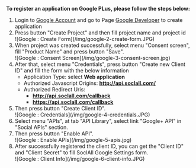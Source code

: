 __To register an application on Google PLus, please follow the steps below:__

1. Login to [Google Account](https://accounts.google.com/) and go to Page [Google Developer](https://console.developers.google.com/) to create application
2. Press button "Create Project" and then fill project name and project id
    <div class="soclall-br"></div>
    ![Google : Create Form](/img/google-2-create-form.JPG)
    <div class="soclall-br"></div>
3. When project was created successfully, select menu "Consent screen", fill "Product Name" and press button "Save".
    <div class="soclall-br"></div>
    ![Google : Consent Screen](/img/google-3-consent-screen.jpg)
    <div class="soclall-br"></div>
4. After that, select menu "Credentials", press button "Create new Client ID" and fill the form with the below information
    * Application Type: select __Web application__
    * Authorized Javascript Origins: __http://api.soclall.com/__
    * Authorized Redirect Uris: 
        - __http://api.soclall.com/callback__
        - __https://api.soclall.com/callback__
5. Then press button "Create Client ID".
    <div class="soclall-br"></div>
    ![Google : Credentials](/img/google-4-credentials.JPG)
    <div class="soclall-br"></div>
6. Select menu "APIs", at tab "API Library", select link "Google+ API" in "Social APIs" section.
7. Then press button "Enable API".
    <div class="soclall-br"></div>
    ![Google : Enable APIs](/img/google-5-apis.jpg)
    <div class="soclall-br"></div>
8. After successfully registered the client ID, you can get the "Client ID" and "Client Secret" to fill SoclAll Google Settings form.
    <div class="soclall-br"></div>
    ![Google : Client Info](/img/google-6-client-info.JPG)
    <div class="soclall-br"></div>